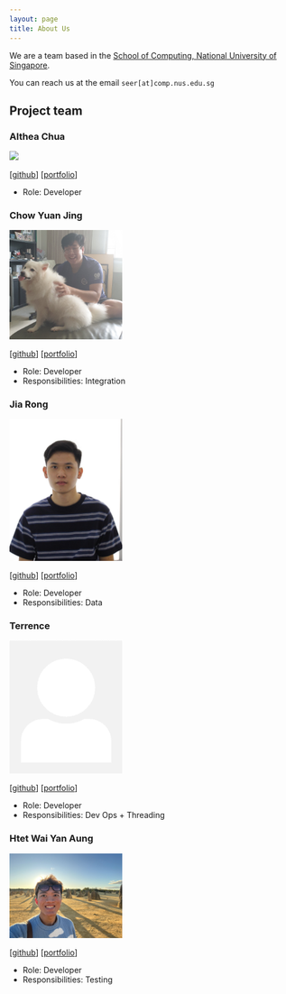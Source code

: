 ```yaml
---
layout: page
title: About Us
---
```


We are a team based in the [School of Computing, National University of Singapore](http://www.comp.nus.edu.sg).

You can reach us at the email `seer[at]comp.nus.edu.sg`

## Project team

### Althea Chua

<img src="images/chuababyy.png" width="200px">

[[github](https://github.com/chuababyy)]
[[portfolio](team/chuababyy.md)]

* Role: Developer

### Chow Yuan Jing

<img src="images/seewhyjay.png" width="200px">

[[github](http://github.com/seewhyjay)]
[[portfolio](team/chowyuanjing.md)]

* Role: Developer
* Responsibilities: Integration

### Jia Rong

<img src="images/jrchoo.png" width="200px">

[[github](http://github.com/jrchoo)] [[portfolio](https://nus-cs2103-ay2324s1.github.io/tp-dashboard/?search=jrchoo&breakdown=true)]

* Role: Developer
* Responsibilities: Data

### Terrence

<img src="images/badatprogrammiing.png" width="200px">

[[github](https://github.com/Badatprogrammiing)]
[[portfolio](team/terrence.md)]

* Role: Developer
* Responsibilities: Dev Ops + Threading

### Htet Wai Yan Aung

<img src="images/jellywaiyan.png" width="200px">

[[github](http://github.com/jellywaiyan)]
[[portfolio](team/htetwaiyanaung.md)]

* Role: Developer
* Responsibilities: Testing
